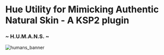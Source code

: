 # Hue Utility for Mimicking Authentic Natural Skin - A KSP2 plugin
### ~ H.U.M.A.N.S. ~

![humans_banner](https://i.imgur.com/IFF3ZAd.png)
